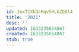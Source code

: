 ```yaml
---
id: JexT1XkQcHqv5HLbZQ0l4
title: '2021'
desc: ''
updated: 1633235654867
created: 1633235654867
stub: true
---
```



